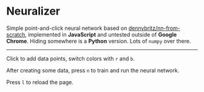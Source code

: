 # Neuralizer

Simple point-and-click neural network based on [dennybritz/nn-from-scratch](https://github.com/dennybritz/nn-from-scratch/blob/master/nn_from_scratch.py), implemented in **JavaScript** and untested outside of **Google Chrome**. Hiding somewhere is a **Python** version. Lots of `numpy` over there.

---
Click to add data points, switch colors with `r` and `b`.

After creating some data, press `n` to train and run the neural network.

Press `l` to reload the page.
